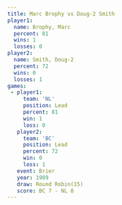 ```yaml
---
title: Marc Brophy vs Doug-2 Smith
player1:             
  name: Brophy, Marc 
  percent: 81        
  wins: 1            
  losses: 0          
player2:             
  name: Smith, Doug-2
  percent: 72        
  wins: 0            
  losses: 1          
games:
 - player1:        
     team: 'NL'    
     position: Lead
     percent: 81   
     win: 1        
     loss: 0       
   player2:        
     team: 'BC'    
     position: Lead
     percent: 72   
     win: 0        
     loss: 1       
   event: Brier         
   year: 1989           
   draw: Round Robin(15)
   score: BC 7 - NL 8   
---
```

